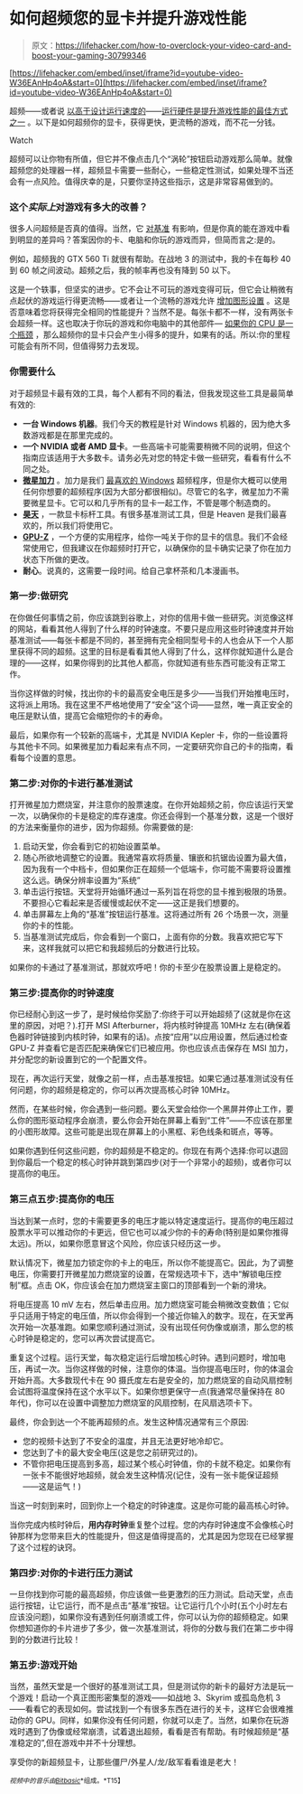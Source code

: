 # 如何超频您的显卡并提升游戏性能

> 原文：<https://lifehacker.com/how-to-overclock-your-video-card-and-boost-your-gaming-30799346>

 [https://lifehacker.com/embed/inset/iframe?id=youtube-video-W36EAnHp4oA&start=0](https://lifehacker.com/embed/inset/iframe?id=youtube-video-W36EAnHp4oA&start=0) 

超频——或者说 [以高于设计运行速度的](https://lifehacker.com/a-beginners-introduction-to-overclocking-your-intel-pr-5580998)——[运行硬件是提升游戏性能的最佳方式之一](http://lifehacker.com/myth-vs-fact-how-much-can-free-pc-tweaks-improve-gami-5846435) 。以下是如何超频你的显卡，获得更快，更流畅的游戏，而不花一分钱。

Watch

超频可以让你物有所值，但它并不像点击几个“涡轮”按钮启动游戏那么简单。就像超频您的处理器一样，超频显卡需要一些耐心，一些稳定性测试，如果处理不当还会有一点风险。值得庆幸的是，只要你坚持这些指示，这是非常容易做到的。

### 这个*实际上*对游戏有多大的改善？

很多人问超频是否真的值得。当然，它 [对基准](http://lifehacker.com/myth-vs-fact-how-much-can-free-pc-tweaks-improve-gami-5846435) 有影响，但是你真的能在游戏中看到明显的差异吗？答案因你的卡、电脑和你玩的游戏而异，但简而言之:是的。

例如，超频我的 GTX 560 Ti 就很有帮助。在战地 3 的测试中，我的卡在每秒 40 到 60 帧之间波动。超频之后，我的帧率再也没有降到 50 以下。

这是一个轶事，但坚实的进步。它不会让不可玩的游戏变得可玩，但它会让稍微有点起伏的游戏运行得更流畅——或者让一个流畅的游戏允许 [增加图形设置](https://lifehacker.com/get-more-from-your-games-a-beginners-guide-to-graphics-5985304) 。这是否意味着您将获得完全相同的性能提升？当然不是。每张卡都不一样，没有两张卡会超频一样。这也取决于你玩的游戏和你电脑中的其他部件— [如果你的 CPU 是一个瓶颈](http://lifehacker.com/what-hardware-upgrade-will-best-speed-up-my-pc-if-i-ca-5883376) ，那么超频你的显卡只会产生小得多的提升，如果有的话。所以:你的里程可能会有所不同，但值得努力去发现。

### 你需要什么

对于超频显卡最有效的工具，每个人都有不同的看法，但我发现这些工具是最简单有效的:

*   **一台 Windows 机器**。我们今天的教程是针对 Windows 机器的，因为绝大多数游戏都是在那里完成的。
*   **一个 NVIDIA 或者 AMD 显卡**。一些高端卡可能需要稍微不同的说明，但这个指南应该适用于大多数卡。请务必先对您的特定卡做一些研究，看看有什么不同之处。
*   [**微星加力**](http://event.msi.com/vga/afterburner/index.htm) 。加力是我们 [最喜欢的 Windows](http://lifehacker.com/the-best-video-card-overclocking-app-for-windows-5876819) 超频程序，但是你大概可以使用任何你想要的超频程序(因为大部分都很相似)。尽管它的名字，微星加力不需要微星显卡。它可以和几乎所有的显卡一起工作，不管是哪个制造商的。
*   [**昊天**](http://unigine.com/products/heaven/) ，一款显卡标杆工具。有很多基准测试工具，但是 Heaven 是我们最喜欢的，所以我们将使用它。
*   [**GPU-Z**](http://www.techpowerup.com/gpuz/) ，一个方便的实用程序，给你一吨关于你的显卡的信息。我们不会经常使用它，但我建议在你超频时打开它，以确保你的显卡确实记录了你在加力状态下所做的更改。
*   **耐心**。说真的，这需要一段时间。给自己拿杯茶和几本漫画书。

### 第一步:做研究

在你做任何事情之前，你应该跳到谷歌上，对你的信用卡做一些研究。浏览像这样的网站，看看其他人得到了什么样的时钟速度。不要只是应用这些时钟速度并开始基准测试——每张卡都是不同的，甚至拥有完全相同型号卡的人也会从下一个人那里获得不同的超频。这里的目标是看看其他人得到了什么，这样你就知道什么是合理的——这样，如果你得到的比其他人都高，你就知道有些东西可能没有正常工作。

当你这样做的时候，找出你的卡的最高安全电压是多少——当我们开始推电压时，这将派上用场。我在这里不严格地使用了“安全”这个词——显然，唯一真正安全的电压是默认值，提高它会缩短你的卡的寿命。

最后，如果你有一个较新的高端卡，尤其是 NVIDIA Kepler 卡，你的一些设置将与其他卡不同。如果微星加力看起来有点不同，一定要研究你自己的卡的指南，看看每个设置的意思。

### 第二步:对你的卡进行基准测试

打开微星加力燃烧室，并注意你的股票速度。在你开始超频之前，你应该运行天堂一次，以确保你的卡是稳定的库存速度。你还会得到一个基准分数，这是一个很好的方法来衡量你的进步，因为你超频。你需要做的是:

1.  启动天堂，你会看到它的初始设置菜单。
2.  随心所欲地调整它的设置。我通常喜欢将质量、镶嵌和抗锯齿设置为最大值，因为我有一个中档卡，但如果你正在超频一个低端卡，你可能不需要将设置推这么远。确保分辨率设置为“系统”
3.  单击运行按钮。天堂将开始循环通过一系列旨在将您的显卡推到极限的场景。不要担心它看起来是否缓慢或起伏不定——这正是我们想要的。
4.  单击屏幕左上角的“基准”按钮运行基准。这将通过所有 26 个场景一次，测量你的卡的性能。
5.  当基准测试完成后，你会看到一个窗口，上面有你的分数。我喜欢把它写下来，这样我就可以把它和我超频后的分数进行比较。

如果你的卡通过了基准测试，那就欢呼吧！你的卡至少在股票设置上是稳定的。

### 第三步:提高你的时钟速度

你已经耐心到这一步了，是时候给你奖励了:你终于可以开始超频了(这就是你在这里的原因，对吧？).打开 MSI Afterburner，将内核时钟提高 10MHz 左右(确保着色器时钟链接到内核时钟，如果有的话)。点按“应用”以应用设置，然后通过检查 GPU-Z 并查看它是否匹配来确保它们已被应用。你也应该点击保存在 MSI 加力，并分配您的新设置到它的一个配置文件。

现在，再次运行天堂，就像之前一样，点击基准按钮。如果它通过基准测试没有任何问题，你的超频是稳定的，你可以再次提高核心时钟 10MHz。

然而，在某些时候，你会遇到一些问题。要么天堂会给你一个黑屏并停止工作，要么你的图形驱动程序会崩溃，要么你会开始在屏幕上看到“工件”——不应该在那里的小图形故障。这些可能是出现在屏幕上的小黑框、彩色线条和斑点，等等。

如果你遇到任何这些问题，你的超频是不稳定的。你现在有两个选择:你可以退回到你最后一个稳定的核心时钟并跳到第四步(对于一个非常小的超频)，或者你可以提高你的电压。

### 第三点五步:提高你的电压

当达到某一点时，您的卡需要更多的电压才能以特定速度运行。提高你的电压超过股票水平可以推动你的卡更远，但它也可以减少你的卡的寿命(特别是如果你推得太远)。所以，如果你愿意冒这个风险，你应该只经历这一步。

默认情况下，微星加力锁定你的卡上的电压，所以你不能提高它。因此，为了调整电压，你需要打开微星加力燃烧室的设置，在常规选项卡下，选中“解锁电压控制”框。点击 OK，你应该会在加力燃烧室主窗口的顶部看到一个新的滑块。

将电压提高 10 mV 左右，然后单击应用。加力燃烧室可能会稍微改变数值；它似乎只适用于特定的电压值，所以你会得到一个接近你输入的数字。现在，在天堂再次开始一次基准跑。如果您顺利通过测试，没有出现任何伪像或崩溃，那么您的核心时钟是稳定的，您可以再次尝试提高它。

重复这个过程。运行天堂，每次稳定运行后增加核心时钟。遇到问题时，增加电压，再试一次。当你这样做的时候，注意你的体温。当你提高电压时，你的体温会开始升高。大多数现代卡在 90 摄氏度左右是安全的，加力燃烧室的自动风扇控制会试图将温度保持在这个水平以下。如果你想更保守一点(我通常尽量保持在 80 年代)，你可以在设置中调整加力燃烧室的风扇控制，在风扇选项卡下。

最终，你会到达一个不能再超频的点。发生这种情况通常有三个原因:

*   您的视频卡达到了不安全的温度，并且无法更好地冷却它。
*   您达到了卡的最大安全电压(这是您之前研究过的)。
*   不管你把电压提高到多高，超过某个核心时钟值，你的卡就不稳定。如果你有一张卡不能很好地超频，就会发生这种情况(记住，没有一张卡能保证超频——这是运气！)

当这一时刻到来时，回到你上一个稳定的时钟速度。这是你可能的最高核心时钟。

当你完成内核时钟后，**用内存时钟**重复整个过程。您的内存时钟速度不会像核心时钟那样为您带来巨大的性能提升，但这是值得提高的，尤其是因为您现在已经掌握了这个过程的诀窍。

### 第四步:对你的卡进行压力测试

一旦你找到你可能的最高超频，你应该做一些更激烈的压力测试。启动天堂，点击运行按钮，让它运行，而不是点击“基准”按钮。让它运行几个小时(五个小时左右应该没问题)，如果你没有遇到任何崩溃或工件，你可以认为你的超频稳定。如果你想知道你的卡片进步了多少，做一次基准测试，将你的分数与我们在第二步中得到的分数进行比较！

### 第五步:游戏开始

当然，虽然天堂是一个很好的基准测试工具，但是测试你的新卡的最好方法是玩一个游戏！启动一个真正图形密集型的游戏——如战地 3、Skyrim 或孤岛危机 3——看看它的表现如何。尝试找到一个有很多东西在进行的关卡，这样它会很难推动你的 GPU。同样，如果你没有任何问题，你就可以走了。当然，如果你在玩游戏时遇到了伪像或经常崩溃，试着退出超频，看看是否有帮助。有时候超频是“基准稳定的”,但在游戏中并不十分理想。

享受你的新超频显卡，让那些僵尸/外星人/龙/敌军看看谁是老大！

<small>*视频中的音乐由*</small>[<small>*Bitbasic*</small>](http://freemusicarchive.org/music/Bitbasic/Meek/)<small>*组成。*T15】</small>